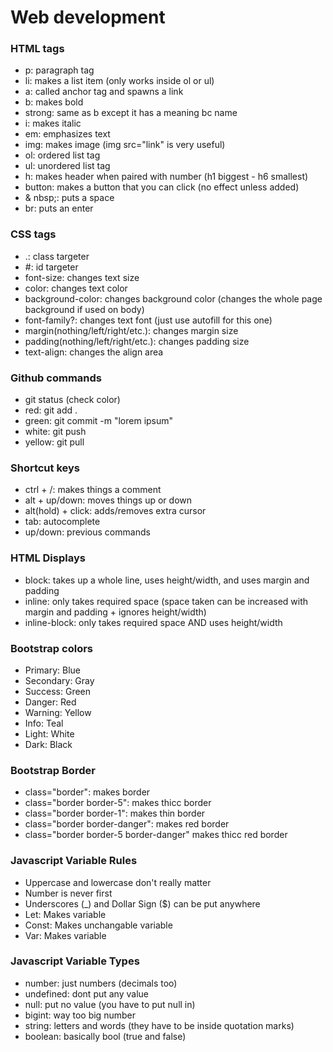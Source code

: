 # Web development
### HTML tags
* p: paragraph tag
* li: makes a list item (only works inside ol or ul)
* a: called anchor tag and spawns a link
* b: makes bold
* strong: same as b except it has a meaning bc name
* i: makes italic
* em: emphasizes text
* img: makes image (img src="link" is very useful)
* ol: ordered list tag
* ul: unordered list tag
* h: makes header when paired with number (h1 biggest - h6 smallest)
* button: makes a button that you can click (no effect unless added)
* & nbsp;: puts a space
* br: puts an enter
### CSS tags
* .: class targeter
* #: id targeter
* font-size: changes text size
* color: changes text color
* background-color: changes background color (changes the whole page background if used on body)
* font-family?: changes text font (just use autofill for this one)
* margin(nothing/left/right/etc.): changes margin size
* padding(nothing/left/right/etc.): changes padding size
* text-align: changes the align area
### Github commands
* git status (check color)
* red: git add .
* green: git commit -m "lorem ipsum"
* white: git push
* yellow: git pull
### Shortcut keys
* ctrl + /: makes things a comment
* alt + up/down: moves things up or down
* alt(hold) + click: adds/removes extra cursor
* tab: autocomplete
* up/down: previous commands
### HTML Displays
* block: takes up a whole line, uses height/width, and uses margin and padding
* inline: only takes required space (space taken can be increased with margin and padding + ignores height/width)
* inline-block: only takes required space AND uses height/width
### Bootstrap colors
* Primary: Blue
* Secondary: Gray
* Success: Green
* Danger: Red
* Warning: Yellow
* Info: Teal
* Light: White
* Dark: Black
### Bootstrap Border
* class="border": makes border
* class="border border-5": makes thicc border
* class="border border-1": makes thin border
* class="border border-danger": makes red border
* class="border border-5 border-danger" makes thicc red border
### Javascript Variable Rules
* Uppercase and lowercase don't really matter
* Number is never first
* Underscores (_) and Dollar Sign ($) can be put anywhere
* Let: Makes variable
* Const: Makes unchangable variable
* Var: Makes variable
### Javascript Variable Types
* number: just numbers (decimals too)
* undefined: dont put any value
* null: put no value (you have to put null in)
* bigint: way too big number
* string: letters and words (they have to be inside quotation marks)
* boolean: basically bool (true and false)
